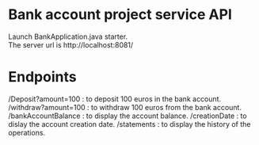 # Bank account project service API

Launch BankApplication.java starter.  
The server url is http://localhost:8081/

# Endpoints
/Deposit?amount=100 : to deposit 100 euros in the bank account.
/withdraw?amount=100 : to withdraw 100 euros from the bank account.
/bankAccountBalance : to display the account balance.
/creationDate : to dislay the account creation date.
/statements : to display the history of the operations.
